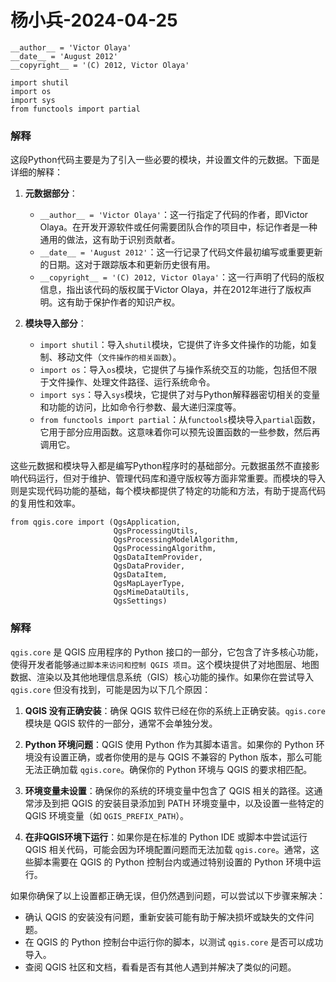 # 杨小兵-2024-04-25

```
__author__ = 'Victor Olaya'
__date__ = 'August 2012'
__copyright__ = '(C) 2012, Victor Olaya'

import shutil
import os
import sys
from functools import partial
```
### 解释
这段Python代码主要是为了引入一些必要的模块，并设置文件的元数据。下面是详细的解释：

1. **元数据部分**：
   - `__author__ = 'Victor Olaya'`：这一行指定了代码的作者，即Victor Olaya。在开发开源软件或任何需要团队合作的项目中，标记作者是一种通用的做法，这有助于识别贡献者。
   - `__date__ = 'August 2012'`：这一行记录了代码文件最初编写或重要更新的日期。这对于跟踪版本和更新历史很有用。
   - `__copyright__ = '(C) 2012, Victor Olaya'`：这一行声明了代码的版权信息，指出该代码的版权属于Victor Olaya，并在2012年进行了版权声明。这有助于保护作者的知识产权。

2. **模块导入部分**：
   - `import shutil`：导入`shutil`模块，它提供了许多文件操作的功能，如复制、移动文件（`文件操作的相关函数`）。
   - `import os`：导入`os`模块，它提供了与操作系统交互的功能，包括但不限于文件操作、处理文件路径、运行系统命令。
   - `import sys`：导入`sys`模块，它提供了对与Python解释器密切相关的变量和功能的访问，比如命令行参数、最大递归深度等。
   - `from functools import partial`：从`functools`模块导入`partial`函数，它用于部分应用函数。这意味着你可以预先设置函数的一些参数，然后再调用它。

这些元数据和模块导入都是编写Python程序时的基础部分。元数据虽然不直接影响代码运行，但对于维护、管理代码库和遵守版权等方面非常重要。而模块的导入则是实现代码功能的基础，每个模块都提供了特定的功能和方法，有助于提高代码的复用性和效率。

```
from qgis.core import (QgsApplication,
                       QgsProcessingUtils,
                       QgsProcessingModelAlgorithm,
                       QgsProcessingAlgorithm,
                       QgsDataItemProvider,
                       QgsDataProvider,
                       QgsDataItem,
                       QgsMapLayerType,
                       QgsMimeDataUtils,
                       QgsSettings)
```
### 解释
`qgis.core` 是 QGIS 应用程序的 Python 接口的一部分，它包含了许多核心功能，使得开发者能够`通过脚本来访问和控制 QGIS 项目`。这个模块提供了对地图层、地图数据、渲染以及其他地理信息系统（GIS）核心功能的操作。如果你在尝试导入 `qgis.core` 但没有找到，可能是因为以下几个原因：

1. **QGIS 没有正确安装**：确保 QGIS 软件已经在你的系统上正确安装。`qgis.core` 模块是 QGIS 软件的一部分，通常不会单独分发。

2. **Python 环境问题**：QGIS 使用 Python 作为其脚本语言。如果你的 Python 环境没有设置正确，或者你使用的是与 QGIS 不兼容的 Python 版本，那么可能无法正确加载 `qgis.core`。确保你的 Python 环境与 QGIS 的要求相匹配。

3. **环境变量未设置**：确保你的系统的环境变量中包含了 QGIS 相关的路径。这通常涉及到把 QGIS 的安装目录添加到 PATH 环境变量中，以及设置一些特定的 QGIS 环境变量（如 `QGIS_PREFIX_PATH`）。

4. **在非QGIS环境下运行**：如果你是在标准的 Python IDE 或脚本中尝试运行 QGIS 相关代码，可能会因为环境配置问题而无法加载 `qgis.core`。通常，这些脚本需要在 QGIS 的 Python 控制台内或通过特别设置的 Python 环境中运行。

如果你确保了以上设置都正确无误，但仍然遇到问题，可以尝试以下步骤来解决：
- 确认 QGIS 的安装没有问题，重新安装可能有助于解决损坏或缺失的文件问题。
- 在 QGIS 的 Python 控制台中运行你的脚本，以测试 `qgis.core` 是否可以成功导入。
- 查阅 QGIS 社区和文档，看看是否有其他人遇到并解决了类似的问题。




